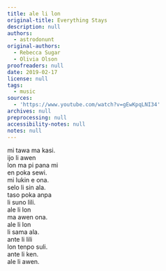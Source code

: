 ```yaml
---
title: ale li lon
original-title: Everything Stays
description: null
authors:
  - astrodonunt
original-authors:
  - Rebecca Sugar
  - Olivia Olson
proofreaders: null
date: 2019-02-17
license: null
tags:
  - music
sources:
  - 'https://www.youtube.com/watch?v=gEwKpqLNI34'
archives: null
preprocessing: null
accessibility-notes: null
notes: null
---
```

mi tawa ma kasi.  
ijo li awen  
lon ma pi pana mi  
en poka sewi.  
mi lukin e ona.  
selo li sin ala.  
taso poka anpa  
li suno lili.  
ale li lon  
ma awen ona.  
ale li lon  
li sama ala.  
ante li lili  
lon tenpo suli.  
ante li ken.  
ale li awen.
